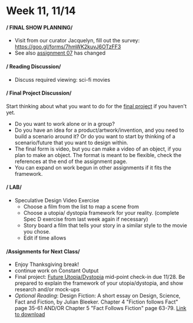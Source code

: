 # Week 11, 11/14


#### / FINAL SHOW PLANNING/

* Visit from our curator Jacquelyn, fill out the survey: https://goo.gl/forms/7hmWK2kuvJ6OTzFF3
* See also [assignment 07](attend_a_lecture.md) has changed 

#### / Reading Discussion/

* Discuss required viewing: sci-fi movies  

#### / Final Project Discussion/ 

Start thinking about what you want to do for the [final project](future.md) if you haven't yet. 
* Do you want to work alone or in a group? 
* Do you have an idea for a product/artwork/invention, and you need to build a scenario around it? Or do you want to start by thinking of a scenario/future that you want to design within. 
* The final form is video, but you can make a video of an object, if you plan to make an object. The format is meant to be flexible, check the references at the end of the assignment page. 
* You can expand on work begun in other assignments if it fits the framework. 

#### / LAB/ 

* Speculative Design Video Exercise
  * Choose a film from the list to map a scene from
  * Choose a utopia/ dystopia framework for your reality. (complete Spec D exercise from last week again if necessary)
  * Story board a film that tells your story in a similar style to the movie you chose. 
  * Edit if time allows

#### /Assignments for Next Class/

* Enjoy Thanksgiving break! 
* continue work on Constant Output  
* Final project: [Future Utopia/Dystopia](future.md) mid-point check-in due 11/28. Be prepared to explain the framework of your utopia/dystopia, and show research and/or mock-ups 
* *Optional Reading*: Design Fiction: A short essay on Design, Science, Fact and Fiction, by Julian Bleeker. Chapter 4 "Fiction follows Fact" page 35-61 AND/OR Chapter 5 "Fact Follows Fiction" page 63-79. [Link to download ](https://drive.google.com/file/d/1l3ZEiOV0HaxEgxqSD3uGNMd-fniFpFaj/view?usp=sharing) 
